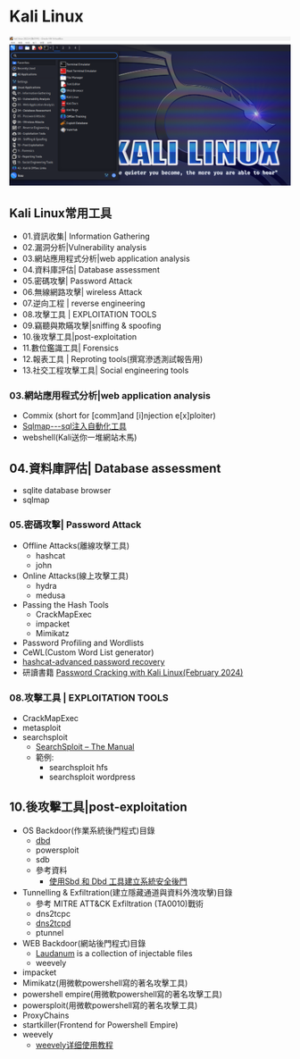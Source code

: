 # Kali Linux
![Kali202304](kali202304.png)

## Kali Linux常用工具
- 01.資訊收集| Information Gathering
- 02.漏洞分析|Vulnerability analysis
- 03.網站應用程式分析|web application analysis
- 04.資料庫評估| Database assessment
- 05.密碼攻擊| Password Attack
- 06.無線網路攻擊| wireless Attack
- 07.逆向工程 | reverse engineering
- 08.攻擊工具 | EXPLOITATION TOOLS
- 09.竊聽與欺瞞攻擊|sniffing & spoofing
- 10.後攻擊工具|post-exploitation
- 11.數位鑑識工具| Forensics
- 12.報表工具 | Reproting tools(撰寫滲透測試報告用)
- 13.社交工程攻擊工具| Social engineering tools

### 03.網站應用程式分析|web application analysis
- Commix (short for [comm]and [i]njection e[x]ploiter)
- [Sqlmap---sql注入自動化工具](sqlmap.md)
- webshell(Kali送你一堆網站木馬)

## 04.資料庫評估| Database assessment
- sqlite database browser
- sqlmap

### 05.密碼攻擊| Password Attack
- Offline Attacks(離線攻擊工具)
  - hashcat
  - john 
- Online Attacks(線上攻擊工具)
  - hydra
  - medusa 
- Passing the Hash Tools
  - CrackMapExec
  - impacket
  - Mimikatz   
- Password Profiling and Wordlists
- CeWL(Custom Word List generator)
- [hashcat-advanced password recovery](https://hashcat.net/hashcat/)
- 研讀書籍 [Password Cracking with Kali Linux(February 2024)](https://www.packtpub.com/product/password-cracking-with-kali-linux/9781835888544)

### 08.攻擊工具 | EXPLOITATION TOOLS
- CrackMapExec
- metasploit
- searchsploit
  - [SearchSploit – The Manual](https://www.exploit-db.com/searchsploit)
  - 範例:
    - searchsploit hfs
    - searchsploit wordpress
## 10.後攻擊工具|post-exploitation
- OS Backdoor(作業系統後門程式)目錄
  - [dbd](https://www.kali.org/tools/dbd/)
  - powersploit
  - sdb
  - 參考資料
    - [使用Sbd 和 Dbd 工具建立系統安全後門](https://github.com/Yehnn/kali/blob/master/kali%E5%90%8E%E9%97%A8%E6%8A%80%E6%9C%AF%E5%AE%9E%E6%88%98/03%E4%BD%BF%E7%94%A8%20sbd%20%E5%8F%8A%20dbd%20%E5%88%9B%E5%BB%BA%E7%B3%BB%E7%BB%9F%E5%AE%89%E5%85%A8%E5%90%8E%E9%97%A8.md) 
- Tunnelling & Exfiltration(建立隱藏通道與資料外洩攻擊)目錄
  - 參考 MITRE ATT&CK Exfiltration (TA0010)戰術 
  - dns2tcpc
  - [dns2tcpd](https://www.kali.org/tools/dns2tcp/)
  - ptunnel
- WEB Backdoor(網站後門程式)目錄
  - [Laudanum](https://www.kali.org/tools/laudanum/) is a collection of injectable files
  - weevely
- impacket
- Mimikatz(用微軟powershell寫的著名攻擊工具)
- powershell empire(用微軟powershell寫的著名攻擊工具)
- powersploit(用微軟powershell寫的著名攻擊工具)
- ProxyChains
- startkiller(Frontend for Powershell Empire)
- weevely
  - [weevely详细使用教程](https://blog.csdn.net/smli_ng/article/details/106071142)
